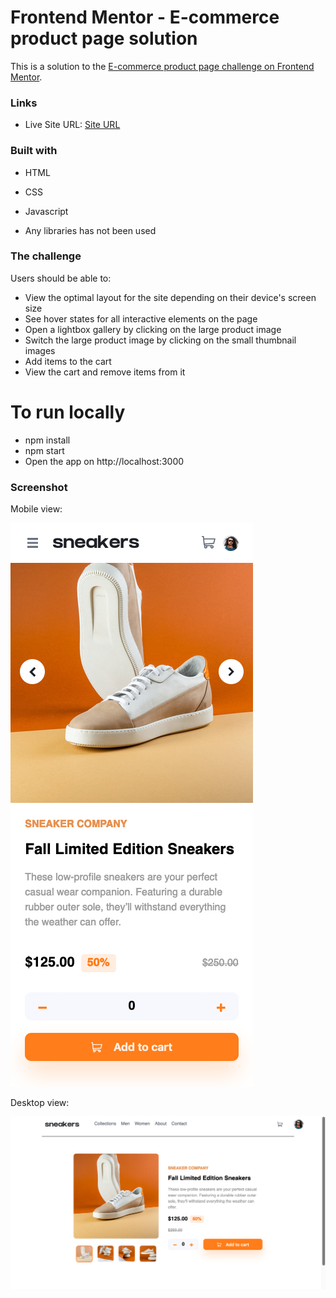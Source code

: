 # Frontend Mentor - E-commerce product page solution

This is a solution to the [E-commerce product page challenge on Frontend Mentor](https://www.frontendmentor.io/challenges/ecommerce-product-page-UPsZ9MJp6).

### Links

- Live Site URL: [Site URL](https://e-commerce-product-page-xi.vercel.app/)

### Built with

- HTML
- CSS
- Javascript

- Any libraries has not been used

### The challenge

Users should be able to:

- View the optimal layout for the site depending on their device's screen size
- See hover states for all interactive elements on the page
- Open a lightbox gallery by clicking on the large product image
- Switch the large product image by clicking on the small thumbnail images
- Add items to the cart
- View the cart and remove items from it

# To run locally

- npm install
- npm start
- Open the app on http://localhost:3000

### Screenshot

Mobile view:

![Mobile view](./images/mobile-view.png)

Desktop view:

![Mobile view](./images/desktop-view.png)
